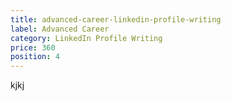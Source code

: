 ```yaml
---
title: advanced-career-linkedin-profile-writing
label: Advanced Career
category: LinkedIn Profile Writing
price: 360
position: 4
---
```

kjkj
